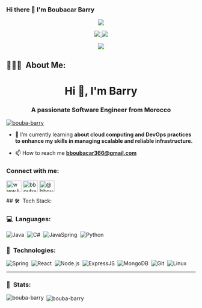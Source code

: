 ### Hi there 👋   I'm Boubacar Barry

<p align="center">
<a href="https://github.com/Bouba-Barry/github-stats-card" alt="github-stats-card"><img src="https://kasroudra-stats-card.onrender.com/user?user=Bouba-Barry&layout=compact&theme=dark"/></a>
</p>

<p align="center">
	<a href="https://www.linkedin.com/in/boubacar-barry-795025225">
		<img src="https://img.shields.io/badge/LinkedIn-0077B5?style=for-the-badge&logo=linkedin&logoColor=white" />
	</a>
<!--   <a href="https://gitlab.gnome.org/amankrx/">
		<img src="https://img.shields.io/badge/GitLab-330F63?style=for-the-badge&logo=gitlab&logoColor=white" />
	</a> -->
	<a href="mailto:bboubacar366@gmail.com">
		<img src="https://img.shields.io/badge/Gmail-D14836?style=for-the-badge&logo=gmail&logoColor=white" />
	</a>
</p>

<p align="center">
	<img src="https://komarev.com/ghpvc/?username=najwalegh&color=blueviolet&style=flat-square&label=Profile+Views" />
</p>

## 👨🏻‍💻 &nbsp;About Me:
<h1 align="center">Hi 👋, I'm Barry</h1>
<h3 align="center">A passionate Software Engineer from Morocco</h3>

<p align="left"> <a href="https://github.com/ryo-ma/github-profile-trophy"><img src="https://github-profile-trophy.vercel.app/?username=bouba-barry" alt="bouba-barry" /></a> </p>

- 🌱 I’m currently learning **about cloud computing and DevOps practices to enhance my skills in managing scalable and reliable infrastructure.**

- 📫 How to reach me **bboubacar366@gmail.com**

<h3 align="left">Connect with me:</h3>
<p align="left">
<a href="https://linkedin.com/in/www.linkedin.com/in/boubacar-barry-795025225" target="blank"><img align="center" src="https://raw.githubusercontent.com/rahuldkjain/github-profile-readme-generator/master/src/images/icons/Social/linked-in-alt.svg" alt="www.linkedin.com/in/boubacar-barry-795025225" height="30" width="40" /></a>
<a href="https://www.leetcode.com/bboubacar366" target="blank"><img align="center" src="https://raw.githubusercontent.com/rahuldkjain/github-profile-readme-generator/master/src/images/icons/Social/leet-code.svg" alt="bboubacar366" height="30" width="40" /></a>
<a href="https://www.hackerearth.com/@bboubacar366" target="blank"><img align="center" src="https://raw.githubusercontent.com/rahuldkjain/github-profile-readme-generator/master/src/images/icons/Social/hackerearth.svg" alt="@bboubacar366" height="30" width="40" /></a>
</p>
## 🛠 &nbsp;Tech Stack:

### 💻 &nbsp;Languages:
![Java](https://img.shields.io/badge/-java-05122A?style=flat&logo=C%2B%2B&logoColor=00599C)&nbsp;
![C#](https://img.shields.io/badge/-csharp-05122A?style=flat&logo=C%2B%2B&logoColor=00599C)&nbsp;
![JavaSpring](https://img.shields.io/badge/-javascript-05122A?style=flat&logo=C%2B%2B&logoColor=00599C)&nbsp;
![Python](https://img.shields.io/badge/-Python-05122A?style=flat&logo=python)&nbsp;

### 🚀 &nbsp;Technologies:
![Spring](https://img.shields.io/badge/-Spring-05122A?style=flat&logo=spring)&nbsp;
![React](https://img.shields.io/badge/-React-05122A?style=flat&logo=react)&nbsp;
![Node.js](https://img.shields.io/badge/-Node.js-05122A?style=flat&logo=node.js)&nbsp;
![ExpressJS](https://img.shields.io/badge/-ExpressJS-05122A?style=flat&logo=express)&nbsp;
![MongoDB](https://img.shields.io/badge/-MongoDB-05122A?style=flat&logo=mongodb)&nbsp;
![Git](https://img.shields.io/badge/-Git-05122A?style=flat&logo=git)&nbsp;
![Linux](https://img.shields.io/badge/-Linux-05122A?style=flat&logo=linux)&nbsp;

<hr />

### 🚀 &nbsp;Stats:
<p><img align="left" src="https://github-readme-stats.vercel.app/api/top-langs?username=bouba-barry&show_icons=true&locale=en&layout=compact" alt="bouba-barry" /></p>

<p>&nbsp;<img align="center" src="https://github-readme-stats.vercel.app/api?username=bouba-barry&show_icons=true&locale=en" alt="bouba-barry" /></p> 




<!--
**Bouba-Barry/Bouba-Barry** is a ✨ _special_ ✨ repository because its `README.md` (this file) appears on your GitHub profile.


- 🔭 I’m currently working on ...
-
- 👯 I’m looking to collaborate on ...
- 🤔 I’m looking for help with ...
- 💬 Ask me about ...
- 📫 How to reach me: ...
- 😄 Pronouns: ...
- ⚡ Fun fact: ...
-->
